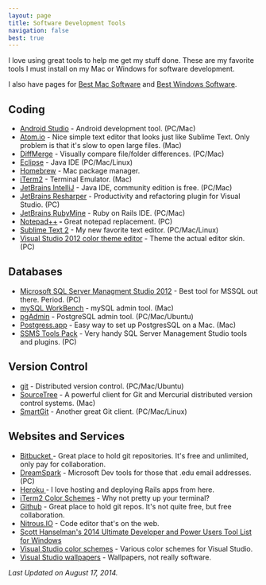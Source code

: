```yaml
---
layout: page
title: Software Development Tools
navigation: false
best: true
---
```


I love using great tools to help me get my stuff done. These are my favorite tools I must install on my Mac or Windows for software development.

I also have pages for <a href="mac-software">Best Mac Software</a> and <a href="windows-software">Best Windows Software</a>.

<h2>Coding</h2>
<ul>
  <li><a href="http://developer.android.com/sdk/installing/studio.html">Android Studio</a> - Android development tool. (PC/Mac)</li>
  <li><a href="http://atom.io/">Atom.io</a> - Nice simple text editor that looks just like Sublime Text. Only problem is that it's slow to open large files. (Mac)</li>
  <li><a href="http://www.sourcegear.com/diffmerge/">DiffMerge</a> - Visually compare file/folder differences. (PC/Mac)</li>
  <li><a href="http://www.eclipse.org/">Eclipse</a> - Java IDE (PC/Mac/Linux)</li>
  <li><a href="http://brew.sh/">Homebrew</a> - Mac package manager.</li>
  <li><a href="http://www.iterm2.com/">iTerm2</a> - Terminal Emulator. (Mac)</li>
  <li><a href="http://www.jetbrains.com/idea/">JetBrains IntelliJ</a> - Java IDE, community edition is free. (PC/Mac)</li>
  <li><strong><span style="font-weight: normal;"><a href="http://www.jetbrains.com/resharper/">JetBrains Resharper</a> - </span></strong>Productivity and refactoring plugin for Visual Studio. (PC)</li>
  <li><a href="http://www.jetbrains.com/ruby/">JetBrains RubyMine</a> - Ruby on Rails IDE. (PC/Mac)</li>
  <li><a href="http://notepad-plus.sourceforge.net/">Notepad++</a><strong> - </strong>Great notepad replacement. (PC)</li>
  <li><a href="http://www.sublimetext.com/">Sublime Text 2</a> - My new favorite text editor. (PC/Mac/Linux)</li>
  <li><a href="http://visualstudiogallery.msdn.microsoft.com/366ad100-0003-4c9a-81a8-337d4e7ace05">Visual Studio 2012 color theme editor</a> - Theme the actual editor skin. (PC)</li>
</ul>

<h2>Databases</h2>

<ul>
  <li><a href="http://www.microsoft.com/en-us/download/details.aspx?id=29062">Microsoft SQL Server Managment Studio 2012</a> - Best tool for MSSQL out there. Period. (PC)</li>
  <li><a href="http://www.mysql.com/downloads/workbench/">mySQL WorkBench</a> - mySQL admin tool. (Mac)</li>
  <li><a href="http://www.pgadmin.org/">pgAdmin</a> - PostgreSQL admin tool. (PC/Mac/Ubuntu)</li>
  <li><a href="http://postgresapp.com/">Postgress.app</a> - Easy way to set up PostgresSQL on a Mac. (Mac)</li>
  <li><a href="http://www.ssmstoolspack.com/">SSMS Tools Pack</a> - Very handy SQL Server Management Studio tools and plugins. (PC)</li>
</ul>

<h2>Version Control</h2>
<ul>
  <li><a href="http://git-scm.com/">git</a> - Distributed version control. (PC/Mac/Ubuntu)</li>
  <li><a href="http://www.sourcetreeapp.com/">SourceTree</a> - A powerful client for Git and Mercurial distributed version control systems.  (Mac)</li>
  <li><a href="http://www.syntevo.com/smartgithg/index.html">SmartGit</a> - Another great Git client. (PC/Mac/Linux)</li>
</ul>

<h2>Websites and Services</h2>
<ul>
  <li><a href="http://bitbucket.org/">Bitbucket </a>- Great place to hold git repositories. It's free and unlimited, only pay for collaboration.</li>
  <li><a href="https://www.dreamspark.com/">DreamSpark</a> - Microsoft Dev tools for those that .edu email addresses. (PC)</li>
  <li><a href="http://www.heroku.com/">Heroku </a>- I love hosting and deploying Rails apps from here.</li>
  <li><a href="http://iterm2colorschemes.com/">iTerm2 Color Schemes</a> - Why not pretty up your terminal?</li>
  <li><a href="https://github.com/">Github</a> - Great place to hold git repos. It's not quite free, but free collaboration.</li>
  <li><a href="https://www.nitrous.io/join/eS1vRwA3uVY?utm_source=nitrous.io&amp;utm_medium=copypaste&amp;utm_campaign=referral">Nitrous.IO</a> - Code editor that's on the web.</li>
  <li><a href="http://www.hanselman.com/blog/ScottHanselmans2014UltimateDeveloperAndPowerUsersToolListForWindows.aspx">Scott Hanselman's 2014 Ultimate Developer and Power Users Tool List for Windows</a></li>
  <li><a href="http://studiostyl.es/">Visual Studio color schemes</a> - Various color schemes for Visual Studio.</li>
  <li><a href="http://visualstudiowallpapers.com/">Visual Studio wallpapers</a> - Wallpapers, not really software.</li>
</ul>

<i>Last Updated on August 17, 2014.</i>